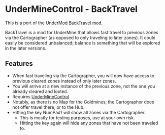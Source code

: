 # UnderMineControl - BackTravel
This is a port of the [UnderMod BackTravel mod](https://github.com/bwdymods/UM-BackTravel).

BackTravel is a mod for UnderMine that allows fast travel to previous zones via the Cartographer (as opposed to only traveling to later zones). It could easily be considered unbalanced; balance is something that will be explored in the later versions.

## Features
* When fast traveling via the Cartographer, you will now have access to previous cleared zones instead of only later zones.
* You will arrive at a new instance of the previous zone, not the one you already cleared and looted.
* Requires [UnderMineControl](https://github.com/calico-crusade/underminecontrol)
* Notably, as there is no Map for the Goldmines, the Cartographer does not offer travel there, or to the Hub.
* Hitting the key NumPad1 will show all zones via the Cartographer. 
	* This is mostly for testing purposes, use at your own risk.
	* Hitting the key again will hide any zones that have not been traveled to.

